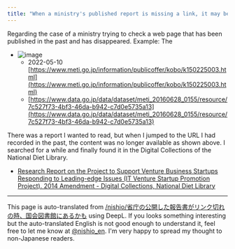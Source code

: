 ```yaml
---
title: "When a ministry's published report is missing a link, it may be in the Library of Congress."
---
```


Regarding the case of a ministry trying to check a web page that has been published in the past and has disappeared.
Example: The
- ![image](https://gyazo.com/64686c12a65aac94cef75af4066df15c/thumb/1000)
    - 2022-05-10 [https://www.meti.go.jp/information/publicoffer/kobo/k150225003.html](https://www.meti.go.jp/information/publicoffer/kobo/k150225003.html)
    - [https://www.data.go.jp/data/dataset/meti_20160628_0155/resource/7c527f73-4bf3-46da-b942-c7d0e5735a13](https://www.data.go.jp/data/dataset/meti_20160628_0155/resource/7c527f73-4bf3-46da-b942-c7d0e5735a13)

There was a report I wanted to read, but when I jumped to the URL I had recorded in the past, the content was no longer available as shown above. I searched for a while and finally found it in the Digital Collections of the National Diet Library.
- [Research Report on the Project to Support Venture Business Startups Responding to Leading-edge Issues (IT Venture Startup Promotion Project). 2014 Amendment - Digital Collections, National Diet Library](https://dl.ndl.go.jp/info:ndljp/pid/11280088)

---
This page is auto-translated from [/nishio/省庁の公開した報告書がリンク切れの時、国会図書館にあるかも](https://scrapbox.io/nishio/省庁の公開した報告書がリンク切れの時、国会図書館にあるかも) using DeepL. If you looks something interesting but the auto-translated English is not good enough to understand it, feel free to let me know at [@nishio_en](https://twitter.com/nishio_en). I'm very happy to spread my thought to non-Japanese readers.